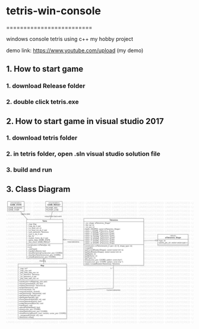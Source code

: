 # tetris-win-console

=========================

windows console tetris using c++
my hobby project

demo link: https://www.youtube.com/upload (my demo)

## 1. How to start game
 ### 1. download Release folder
 ### 2. double click tetris.exe


## 2. How to start game in visual studio 2017
 ### 1. download tetris folder
 ### 2. in tetris folder, open .sln visual studio solution file
 ### 3. build and run

## 3. Class Diagram

![tetris](https://github.com/rkdtlsdnr102/tetris-win-console/blob/master/class%20diagram.jpg)



